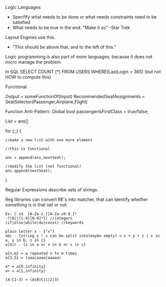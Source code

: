 Logic Languages

 - Specfify what needs to be done or what needs constraints need to be satisfied
 - What needs to be true in the end. "Make it so" -Star Trek

Layout Engines use this.
 - "This should be above that, and to the left of this."

Logic programming is also part of more languages, because it does not micro manage the problem.

In SQL SELECT COUNT (*) 
FROM USERS WHERE(LastLogin > 365)
(but not HOW to compute this)

Functional.

Output = someFunctionOf(Input)
RecommendedSeatAssignments = SeatSelector(Passenger,Airplane,Flight)

Function Anti-Pattern:
Global bool passengerIsFirstClass = true/false;

List = ans[]

for (;;) {
    
    //make a new list with one more element
    
    //this is functional

    ans = append(ans,nextSeat);

    //modify the list (not functional)
    ans.append(nextSeat);   
}

Regular Expressions describe sets of strings.



Reg libraries can convert RE's into matcher, that can identify whether something is in that set or not.

    Ex: C id  [A-Za-z_][A-Za-z0-9_]*
    -?(0|([1-9][0-9]*)) //integers
    (if|else|while|do|const) //keywords
    
    plain letter x - {"x"}
    abc - {string s | s can be split into(maybe empty) = x + y + z | x in a, y in b, z in c}
    a|b|c - {s in a or s in b or s in c}
    
    a{n,m} = a repeated n to m times
    a{3,5} = (aaa|aaaa|aaaaa)

    a* = a{0,infinity}
    a+ = a{1,infinity}
    
    [A-C1-3] = (A|B|C|1|2|3)
    